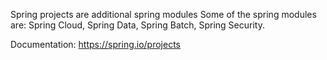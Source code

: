 Spring projects are additional spring modules
Some of the spring modules are: Spring Cloud, Spring Data, Spring Batch, Spring Security.

Documentation:
https://spring.io/projects
